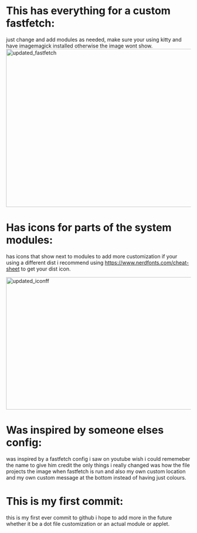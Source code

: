 # This has everything for a custom fastfetch:
just change and add modules as needed, make sure your using kitty and have imagemagick installed otherwise the image wont show.
<img width="967" height="431" alt="updated_fastfetch" src="https://github.com/user-attachments/assets/2aca90c5-90de-40bf-a539-958cf12104f1" />


# Has icons for parts of the system modules:
has icons that show next to modules to add more customization if your using a different dist i recommend using 
https://www.nerdfonts.com/cheat-sheet to get your dist icon.


<img width="564" height="361" alt="updated_iconff" src="https://github.com/user-attachments/assets/e30df352-d4a3-434c-b8fd-35e1d26ff114" />


# Was inspired by someone elses config: 
was inspired by a fastfetch config i saw on youtube wish i could rememeber the name to give him credit the only things i really changed was how the file 
projects the image when fastfetch is run and also my own custom location and my own custom message at the bottom instead of having just colours.

# This is my first commit:
this is my first ever commit to github i hope to add more in the future whether it be a dot file customization or an actual module or
applet.
